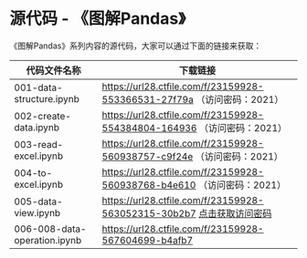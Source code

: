 # 源代码 - 《图解Pandas》

《图解Pandas》系列内容的源代码，大家可以通过下面的链接来获取：

|代码文件名称|下载链接|
|-------|---------|
|001-data-structure.ipynb|https://url28.ctfile.com/f/23159928-553366531-27f79a （访问密码：2021）|
|002-create-data.ipynb|https://url28.ctfile.com/f/23159928-554384804-164936 （访问密码：2021）|
|003-read-excel.ipynb|https://url28.ctfile.com/f/23159928-560938757-c9f24e （访问密码：2021）|
|004-to-excel.ipynb|https://url28.ctfile.com/f/23159928-560938768-b4e610 （访问密码：2021）|
|005-data-view.ipynb| https://url28.ctfile.com/f/23159928-563052315-30b2b7 [点击获取访问密码](https://mp.weixin.qq.com/s/yyT9okzlbb-f7P9yGeQPQQ)|
|006-008-data-operation.ipynb|https://url28.ctfile.com/f/23159928-567604699-b4afb7|
